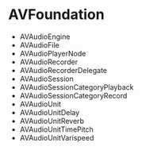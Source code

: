 # AVFoundation

* AVAudioEngine
* AVAudioFile
* AVAudioPlayerNode
* AVAudioRecorder
* AVAudioRecorderDelegate
* AVAudioSession
* AVAudioSessionCategoryPlayback
* AVAudioSessionCategoryRecord
* AVAudioUnit
* AVAudioUnitDelay
* AVAudioUnitReverb
* AVAudioUnitTimePitch
* AVAudioUnitVarispeed
